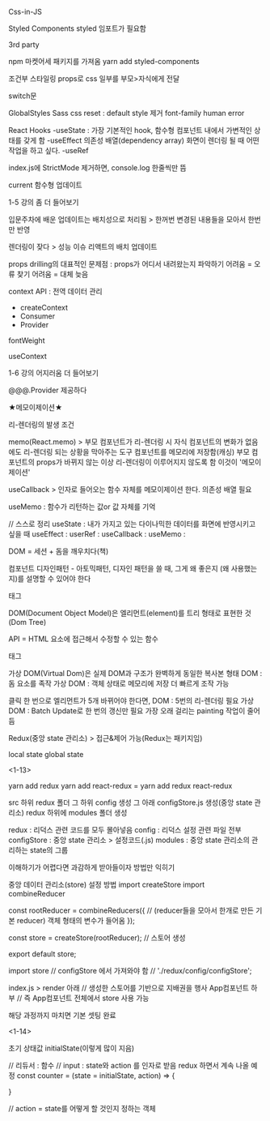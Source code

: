 Css-in-JS

Styled Components
styled 임포트가 필요함

3rd party

npm 마켓어세 패키지를 가져옴
yarn add styled-components

<!-- jsx 파일 기본 코드 생성 명령어
rfce -->

조건부 스타일링
props로 css 일부를 부모>자식에게 전달

switch문

GlobalStyles
Sass
css reset : default style 제거
font-family
human error

<!-- <span>태그 -->

React Hooks
-useState : 가장 기본적인 hook, 함수형 컴포넌트 내에서 가변적인 상태를 갖게 함
-useEffect
의존성 배열(dependency array)
화면이 렌더링 될 때 어떤 작업을 하고 싶다.
-useRef

index.js에 StrictMode 제거하면,
console.log 한줄씩만 뜸

current
함수형 업데이트

1-5 강의 좀 더 들어보기

입문주차에 배운 업데이트는 배치성으로 처리됨 > 한꺼번 변경된 내용들을 모아서 한번만 반영

렌더링이 잦다 > 성능 이슈
리액트의 배치 업데이트

props drilling의 대표적인 문제점 : props가 어디서 내려왔는지 파악하기 어려움 = 오류 찾기 어려움 = 대체 늦음

context API : 전역 데이터 관리

- createContext
- Consumer
- Provider

fontWeight

useContext

1-6 강의 어지러움 더 들어보기

@@@.Provider 제공하다

★메모이제이션★

리-렌더링의 발생 조건

memo(React.memo) > 부모 컴포넌트가 리-렌더링 시 자식 컴포넌트의 변화가 없음에도 리-렌더링 되는 상황을 막아주는 도구
컴포넌트를 메모리에 저장함(캐싱) 부모 컴포넌트의 props가 바뀌지 않는 이상 리-렌더링이 이루어지지 않도록 함 이것이 '메모이제이션'

useCallback > 인자로 들어오는 함수 자체를 메모이제이션 한다. 의존성 배열 필요

useMemo : 함수가 리턴하는 값or 값 자체를 기억

// 스스로 정리
useState : 내가 가지고 있는 다이나믹한 데이터를 화면에 반영시키고 싶을 때
useEffect :
userRef :
useCallback :
useMemo :

DOM = 세션 + 돔을 깨우치다(책)

컴포넌트 디자인패턴 - 아토믹패턴, 디자인 패턴을 쓸 때,
그게 왜 좋은지 (왜 사용했는지)를 설명할 수 있어야 한다

<nav> 태그

DOM(Document Object Model)은 엘리먼트(element)를 트리 형태로 표현한 것(Dom Tree)

API = HTML 요소에 접근해서 수정할 수 있는 함수

<form> 태그

가상 DOM(Virtual Dom)은 실제 DOM과 구조가 완벽하게 동일한 복사본 형태
DOM : 돔 요소를 족작
가상 DOM : 객체 상태로 메모리에 저장 더 빠르게 조작 가능

클릭 한 번으로 엘리먼트가 5개 바뀌어야 한다면,
DOM : 5번의 리-렌더링 필요
가상DOM : Batch Update로 한 번의 갱신만 필요
가장 오래 걸리는 painting 작업이 줄어듬

Redux(중앙 state 관리소) > 접근&제어 가능(Redux는 패키지임)

local state
global state

<1-13>

yarn add redux
yarn add react-redux
= yarn add redux react-redux

src 하위 redux 폴더 그 하위 config 생성 그 아래 configStore.js 생성(중앙 state 관리소)
redux 하위에 modules 폴더 생성

redux : 리덕스 관련 코드를 모두 몰아넣음
config : 리덕스 설정 관련 파일 전부
configStore : 중앙 state 관리소 > 설정코드(.js)
modules : 중앙 state 관리소의 관리하는 state의 그룹

이해하기가 어렵다면 과감하게 받아들이자 방법만 익히기

중앙 데이터 관리소(store) 설정 방법
import createStore
import combineReducer

const rootReducer = combineReducers({
// (reducer들을 모아서 한개로 만든 기본 reducer)
객체 형태의 변수가 들어옴
});

const store = createStore(rootReducer);
// 스토어 생성

export default store;

import store
// configStore 에서 가져와야 함
// './redux/config/configStore';

index.js > render 아래
<Provider store={store}>
<App />
<Provider>
// 생성한 스토어를 기반으로 지배권을 행사 App컴포넌트 하부
// 즉 App컴포넌트 전체에서 store 사용 가능

해당 과정까지 마치면 기본 셋팅 완료

<1-14>

초기 상태값 initialState(이렇게 많이 지음)

// 리듀서 : 함수
// input : state와 action 를 인자로 받음 redux 하면서 계속 나올 예정
const counter = (state = initialState, action) => {

}

// action = state를 어떻게 할 것인지 정하는 객체
